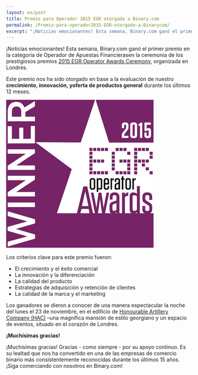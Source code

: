 ```yaml
---
layout: es/post
title: Premio para Operador 2015 EGR otorgado a Binary.com
permalink: /Premio-para-operador2015-EGR-otorgado-a-Binarycom/ 
excerpt: "¡Noticias emocionantes! Esta semana, Binary.com ganó el primer premio en la categoría de Operador de Apuestas Financierasen la ceremonia de los prestigiosos premios..."  
---
```


¡Noticias emocionantes! Esta semana, Binary.com ganó el primer premio en la categoría de Operador de Apuestas Financierasen la ceremonia de los prestigiosos premios [2015 EGR Operator Awards Ceremony](https://www.eiseverywhere.com/ehome/135475/308461/?&), organizada en Londres.


Este premio nos ha sido otorgado en base a la evaluación de nuestro **crecimiento, innovación, yoferta de productos general** durante los últimos 12 meses.

![](/images/Financial-betting-operator.jpg)

Los criterios clave para este premio fueron:

*	El crecimiento y el éxito comercial
*	La innovación y la diferenciación
*	La calidad del producto
*	Estrategias de adquisición y retención de clientes
*	La calidad de la marca y el marketing



Los ganadores se dieron a conocer de una manera espectacular la noche del lunes el 23 de noviembre, en el edificio de [Honourable Artillery Company (HAC)](http://www.hac.org.uk/events) –una magnífica mansión de estilo georgiano y un espacio de eventos, situado en el corazón de Londres.



**¡Muchísimas gracias!**

¡Muchísimas gracias!
Gracias - como siempre - por su apoyo continuo. Es su lealtad que nos ha convertido en una de las empresas de comercio binario más consistentemente reconocidas durante los últimos 15 años.
¡Siga comerciando con nosotros en Binary.com!

